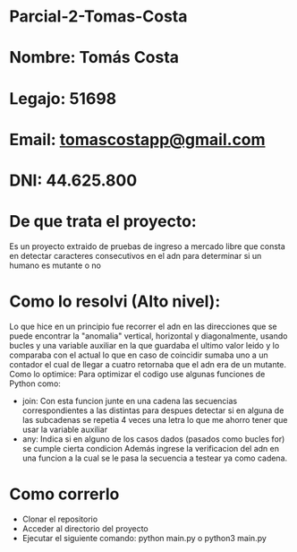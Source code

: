 # Parcial-2-Tomas-Costa

# Nombre: Tomás Costa
# Legajo: 51698
# Email: tomascostapp@gmail.com 
# DNI: 44.625.800

# De que trata el proyecto:
Es un proyecto extraido de pruebas de ingreso a mercado libre que consta en
detectar caracteres consecutivos en el adn para determinar si un humano es mutante o no

# Como lo resolvi (Alto nivel):
Lo que hice en un principio fue recorrer el adn en las direcciones que se puede encontrar
la "anomalia" vertical, horizontal y diagonalmente, usando bucles y una variable auxiliar 
en la que guardaba el ultimo valor leido y lo comparaba con el actual lo que en caso de 
coincidir sumaba uno a un contador el cual de llegar a cuatro retornaba que el adn era de 
un mutante.
Como lo optimice:
Para optimizar el codigo use algunas funciones de Python como:
- join: Con esta funcion junte en una cadena las secuencias correspondientes a las distintas para despues detectar si en alguna de las subcadenas se repetia 4 veces una letra lo que me ahorro tener que usar la variable auxiliar
- any: Indica si en alguno de los casos dados (pasados como bucles for) se cumple cierta condicion
Además ingrese la verificacion del adn en una funcion a la cual se le pasa la secuencia a testear ya como cadena.

# Como correrlo
- Clonar el repositorio
- Acceder al directorio del proyecto
- Ejecutar el siguiente comando:
	python main.py o python3 main.py
